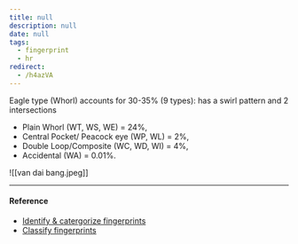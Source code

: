 ```yaml
---
title: null
description: null
date: null
tags:
  - fingerprint
  - hr
redirect:
  - /h4azVA
---
```


Eagle type (Whorl) accounts for 30-35% (9 types): has a swirl pattern and 2 intersections

- Plain Whorl (WT, WS, WE) = 24%,
- Central Pocket/ Peacock eye (WP, WL) = 2%,
- Double Loop/Composite (WC, WD, WI) = 4%,
- Accidental (WA) = 0.01%.

![[van dai bang.jpeg]]

---

#### Reference

- [Identify & catergorize fingerprints](https://lindanga.com/nhan-dien-phan-loai-dau-van-tay/)
- [Classify fingerprints](https://www.youtube.com/watch?v=D-vJ7jylkf8)
